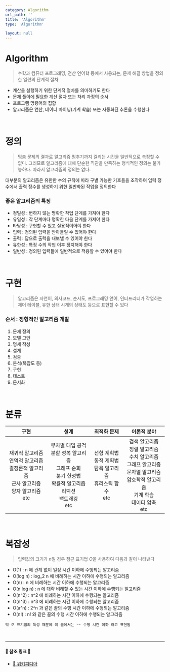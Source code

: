 ```yaml
---
category: Algorithm
url_path: ''
title: 'Algorithm'
type: 'Algorithm'

layout: null
---
```


# Algorithm

> 수학과 컴퓨터 프로그래밍, 전산 언어학 등에서 사용되는, 문제 해결 방법을 정의한 일련의 단계적 절차

* 계산을 실행하기 위한 단계적 절차를 의미하기도 한다
* 문제 풀이에 필요한 계산 절차 또는 처리 과정의 순서
* 프로그램 명령어의 집합
* 알고리즘은 연산, 데이터 마이닝(기계 학습) 또는 자동화된 추론을 수행한다

<br>

# 정의

> 멈춤 문제의 결과로 알고리즘 멈추기까지 걸리는 시간을 일반적으로 측정할 수 없다.
> 그러므로 알고리즘에 대해 단순한 직관을 만족하는 형식적인 정의는 불가능하다.
> 따라서 알고리즘의 정의는 없다.

대부분의 알고리즘은 유한한 수의 규칙에 따라 구별 가능한 기호들을 조작하여 입력 정수에서
출력 정수를 생성하기 위한 일반화된 작업을 정의한다

### 좋은 알고리즘의 특징

* 정밀성 : 변하지 않는 명확한 작업 단계를 가져야 한다
* 유일성 : 각 단계마다 명확한 다음 단계를 가져야 한다
* 타당성 : 구현할 수 있고 실용적이어야 한다
* 입력 : 정의된 입력을 받아들일 수 있어야 한다
* 출력 : 답으로 출력을 내보낼 수 있어야 한다
* 유한성 : 특정 수의 작업 이후 정지해야 한다
* 일반성 : 정의된 입력들에 일반적으로 적용할 수 있어야 한다

<br>

# 구현

> 알고리즘은 자연어, 의사코드, 순서도, 프로그래밍 언어, 인터프리터가 작업하는 제어 테이블,
> 유한 상태 시계의 상태도 등으로 표현할 수 있다

### 순서 : 정형적인 알고리즘 개발

1. 문제 정의
2. 모델 고안
3. 명세 작성
4. 설계
5. 검증
6. 분석(복잡도 등)
7. 구현
8. 테스트
9. 문서화

<br>

# 분류

|                                 구현                                  |                                          설계                                          |                      최적화 문제                       |                                                이론적 분야                                                |
|:-------------------------------------------------------------------:|:------------------------------------------------------------------------------------:|:-------------------------------------------------:|:----------------------------------------------------------------------------------------------------:|
| 재귀적 알고리즘<br/>연역적 알고리즘<br/>결정론적 알고리즘<br/>근사 알고리즘<br/>양자 알고리즘<br/>etc | 무차별 대입 공격<br/>분할 정복 알고리즘<br/>그래프 순회<br/>분기 한정법<br/>확률적 알고리즘<br/>리덕션<br/>백트래킹<br/>etc | 선형 계획법<br/>동적 계획법<br/>탐욕 알고리즘<br/>휴리스틱 함수<br/>etc | 검색 알고리즘<br/>정렬 알고리즘<br/>수치 알고리즘<br/>그래프 알고리즘<br/>문자열 알고리즘<br/>암호학적 알고리즘<br/>기계 학습<br/>데이터 압축<br/>etc |

<br>

# 복잡성

> 입력값의 크기가 *n*일 경우 점근 표기법 *O*을 사용하여 다음과 같이 나타낸다

* O(1) : n 에 관계 없이 일정 시간 이하에 수행되는 알고리즘
* O(log n) : log_2 n 에 비례하는 시간 이하에 수행되는 알고리즘
* O(n) : n 에 비례하는 시간 이하에 수행되는 알고리즘
* O(n log n) : n 에 대략 비례할 수 있는 시간 이하에 수행되는 알고리즘
* O(n^2) : n^2 에 비례하는 시간 이하에 수행되는 알고리즘
* O(n^3) : n^3 에 비례하는 시간 이하에 수행되는 알고리즘
* O(a^n) : 2^n 과 같은 꼴의 수행 시간 이하에 수행되는 알고리즘
* O(n!) : n! 와 같은 꼴의 수행 시간 이하에 수행되는 알고리즘

```
빅-오 표기법의 특성 때문에 이 글에서는 ~~ 수행 시간 이하 라고 표현됨
```

<br>

- - -
#### 🔗 참조 링크 🔗
* [🔗 위키피디아](https://ko.wikipedia.org/wiki/%EC%95%8C%EA%B3%A0%EB%A6%AC%EC%A6%98)